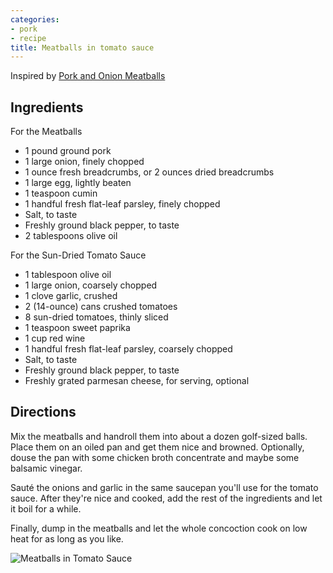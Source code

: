```yaml
---
categories:
- pork
- recipe
title: Meatballs in tomato sauce
---
```



Inspired by [Pork and Onion Meatballs](https://www.thespruceeats.com/pork-and-onion-meat-balls-435634)

## Ingredients
For the Meatballs

- 1 pound ground pork
- 1 large onion, finely chopped
- 1 ounce fresh breadcrumbs, or 2 ounces dried breadcrumbs
- 1 large egg, lightly beaten
- 1 teaspoon cumin
- 1 handful fresh flat-leaf parsley, finely chopped
- Salt, to taste
- Freshly ground black pepper, to taste
- 2 tablespoons olive oil


For the Sun-Dried Tomato Sauce
- 1 tablespoon olive oil
- 1 large onion, coarsely chopped
- 1 clove garlic, crushed
- 2 (14-ounce) cans crushed tomatoes
- 8 sun-dried tomatoes, thinly sliced
- 1 teaspoon sweet paprika
- 1 cup red wine
- 1 handful fresh flat-leaf parsley, coarsely chopped
- Salt, to taste
- Freshly ground black pepper, to taste
- Freshly grated parmesan cheese, for serving, optional

## Directions

Mix the meatballs and handroll them into about a dozen golf-sized balls. Place them on an oiled pan and get them nice and browned. Optionally, douse the pan with some chicken broth concentrate and maybe some balsamic vinegar.  

Sauté the onions and garlic in the same saucepan you'll use for the tomato sauce. After they're nice and cooked, add the rest of the ingredients and let it boil for a while.

Finally, dump in the meatballs and let the whole concoction cook on low heat for as long as you like.

![Meatballs in Tomato Sauce](https://sat02pap004files.storage.live.com/y4mP9XIA8o2ygAtih_coyvWHyszOkl078JPAQn8D5ccrO6ZlNu8Z0lheoWTX9Rzii2Mq_kznqodzEwz-jpPjNZDrQwjNOrXBefQDg0GvAnETXAlJDJqdhiXRQZsZwoGPdkjc6LmC6vQpKbDCd6c3smAVcyiq1CXqs11DYpBhuqDZQLVV9tWTkBcN2JjG3WAXq5B?width=660&height=495&cropmode=none?no.jpg)